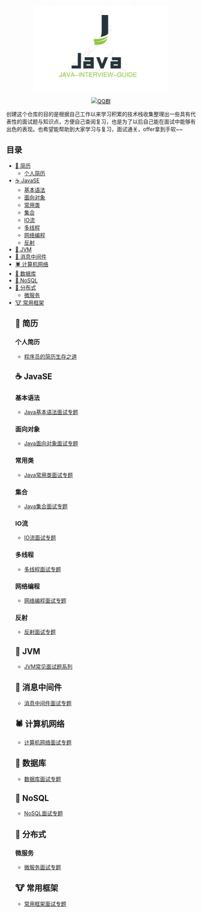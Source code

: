<div align="center">

<img src="./img/logo/logo.jpg" width=""/>
</br>

[![QQ群](https://img.shields.io/badge/QQ%E7%BE%A4-82594417-blue.svg)](//jq.qq.com/?_wv=1027&k=5nTxYKs)
</div>

创建这个仓库的目的是根据自己工作以来学习积累的技术栈收集整理出一些具有代表性的面试题与知识点，方便自己查阅复习，也是为了以后自己能在面试中能够有出色的表现。也希望能帮助到大家学习与复习，面试通关，offer拿到手软~~

## 目录
- [:book: 简历](#book-简历)
  - [个人简历](#book-简历)
- [:coffee: JavaSE](#coffee-java)
  - [基本语法](#coffee-JavaSE)
  - [面向对象](#coffee-JavaSE)
  - [常用类](#coffee-JavaSE)
  - [集合](#coffee-JavaSE)
  - [IO流](#coffee-JavaSE)
  - [多线程](#coffee-JavaSE)
  - [网络编程](#coffee-JavaSE)
  - [反射](#coffee-JavaSE)
- [:car: JVM](#car-JVM)
- [:rabbit: 消息中间件](#rabbit-消息中间件)
- [:spider: 计算机网络](#spider-计算机网络)
- [:apple: 数据库](#apple-数据库)
- [:banana: NoSQL](#banana-NoSQL)
- [:pig: 分布式](#pig-分布式)
  - [微服务](#pig-微服务)
- [:cow: 常用框架](#cow-常用框架)
  ## :book: 简历
  ### 个人简历
  * [程序员的简历生存之道](./resume/程序员的简历生存之道.md)
  ## :coffee: JavaSE
  ### 基本语法
  * [Java基本语法面试专题](./javase/基本语法面试题.md)
  ### 面向对象
  * [Java面向对象面试专题](./javase/面向对象面试题.md)
  ### 常用类
  * [Java常用类面试专题](./javase/常用类面试题.md)
  ### 集合
  * [Java集合面试专题](./javase/集合面试题.md)
  ### IO流
  * [IO流面试专题](./javase/IO流面试题.md)
  ### 多线程
  * [多线程面试专题](./javase/多线程面试题.md)
  ### 网络编程
  * [网络编程面试专题](./javase/网络编程面试题.md)
  ### 反射
  * [反射面试专题](./javase/反射面试题.md)
  ## :car: JVM
  * [JVM常见面试题系列](./jvm/JVM面试题.md)
  ## :rabbit: 消息中间件
  * [消息中间件面试专题](./mq/消息中间件面试题.md)
  ## :spider: 计算机网络
  * [计算机网络面试专题](./net/计算机网络面试题.md)
  ## :apple: 数据库
  * [数据库面试专题](./database/数据库面试题.md)
  ## :banana: NoSQL
  * [NoSQL面试专题](./nosql/NoSQL面试题.md)
  ## :pig: 分布式
  ### 微服务
  * [微服务面试专题](./distributed/微服务面试题.md)
  ## :cow: 常用框架
  * [常用框架面试专题](./framework/常用框架面试题.md)
